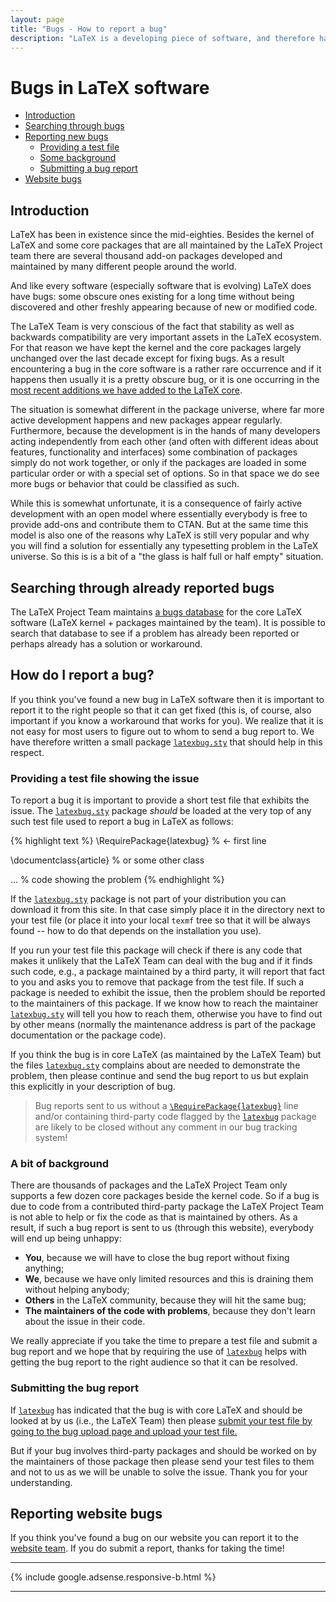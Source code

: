 ```yaml
---
layout: page
title: "Bugs - How to report a bug"
description: "LaTeX is a developing piece of software, and therefore has bugs. Learn how and where to report a bug in LaTeX or in third party packages."
---
```


# Bugs in LaTeX software

<div class="row">
  <div class="col cell1of2">
    <ul class="toc">
      <li><a href="#introduction" title="Introduction">Introduction</a></li>
      <li><a href="#searching-through-already-reported-bugs" title="Searching through already reported bugs">Searching through bugs</a></li>
      <li><a href="#how-do-i-report-a-bug" title="How do I report a bug?">Reporting new bugs</a>
	<ul class="toc">
	  <li><a href="#providing-a-test-file-showing-the-issue" title="Providing a test file showing the issue">Providing a test file</a></li>
	  <li><a href="#a-bit-of-background" title="A bit of background">Some background</a></li>
	  <li><a href="#submitting-the-bug-report" title="Submitting the bug report">Submitting a bug report</a></li>
	</ul>
      </li>
      <li><a href="#reporting-website-bugs" title="Reporting website bugs">Website bugs</a></li>
    </ul>
  </div>
  <div class="col cell1of2">
      <h2 id="introduction">Introduction</h2>
      <p>
      LaTeX has been in existence since the mid-eighties. Besides the kernel of
      LaTeX and some core packages that are all maintained by the LaTeX
      Project team there are several thousand add-on packages developed and
      maintained by many different people around the world.
      </p>
      <p>
      And like every software
      (especially software that is evolving) LaTeX does have bugs: some
      obscure ones existing for a long time without being discovered and other freshly appearing
      because of new or modified code.
      </p>
  </div>
</div>



The LaTeX Team is very conscious of the fact that stability as well as
backwards compatibility are very important assets in the LaTeX
ecosystem. For that reason we have kept the kernel and the core
packages largely unchanged over the last decade except for fixing
bugs. As a result encountering a bug in the core software is a rather
rare occurrence and if it happens then usually it is a pretty obscure
bug, or it is one occurring in the [most recent additions we have added
to the  LaTeX core]({{site.baseurl}}/news/).

The situation is somewhat different in the package universe, where far
more active development happens and new packages appear
regularly. Furthermore, because the development is in the hands of many
developers acting independently from each other (and often with different
ideas about features, functionality and interfaces) some combination
of packages simply do not work together, or only if the packages are
loaded in some particular order or with a special set of options. So
in that space we do see more bugs or behavior that could be classified
as such.

While this is somewhat unfortunate, it is a consequence of fairly
active development with an open model where essentially everybody is
free to provide add-ons and contribute them to CTAN. But at the same
time this model is also one of the reasons why LaTeX is still very
popular and why you will find a solution for essentially any
typesetting problem in the LaTeX universe. So this is is a bit of a
"the glass is half full or half empty" situation.


## Searching through already reported bugs

The LaTeX Project Team maintains <a
href="{{site.baseurl}}/cgi-bin/ltxbugs2html?introduction=yes&amp;state=open">a
bugs database</a> for the core LaTeX software (LaTeX kernel + packages
maintained by the team). It is possible to search that database to see
if a problem has already been reported or perhaps already has a
solution or workaround.


## How do I report a bug?

If you think you've found a new bug in LaTeX software then it is important
to report it to the right people so that it can get fixed (this is, of course, also
important if you know a workaround that works for you).
We realize that it is not easy for most users to figure out to whom to
send a bug report to.  We have therefore written a small
package [`latexbug.sty`](https://raw.githubusercontent.com/latex3/latexbug/master/latexbug.sty) that
should help in this respect.



### Providing a test file showing the issue

To report a bug it is important to provide a short test file that exhibits the issue.
The [`latexbug.sty`](https://raw.githubusercontent.com/latex3/latexbug/master/latexbug.sty) package _should_ be loaded at the very
top of any such test file used to report a bug in LaTeX as follows:

{% highlight text %}
   \RequirePackage{latexbug}    % <- first line
   
   \documentclass{article}      % or some other class

   ...                          % code showing the problem
{% endhighlight %}

If the [`latexbug.sty`](https://raw.githubusercontent.com/latex3/latexbug/master/latexbug.sty) package is not part of your distribution you can download it from this site. In that case simply place it in the directory next to your test file (or place it into your local `texmf` tree so that it will be always found -- how to do that depends on the installation you use).

If you run your test file this package will check if there is any code
that makes it unlikely that the LaTeX Team can deal with the bug and
if it finds such code, e.g., a package maintained by a third party, it
will report that fact to you and asks you to remove that package from
the test file. If such a package is needed to exhibit the issue, then the
problem should be reported to the maintainers of this package.  If we
know how to reach the maintainer
[`latexbug.sty`](https://raw.githubusercontent.com/latex3/latexbug/master/latexbug.sty) will tell
you how to reach them, otherwise you have to find out by other means
(normally the maintenance address is part of the package documentation or the
package code).

If you think the bug is in core LaTeX (as maintained
by the LaTeX Team) but the files
[`latexbug.sty`](https://raw.githubusercontent.com/latex3/latexbug/master/latexbug.sty) complains
about are needed to demonstrate the problem, then please continue and send
the bug report to us but explain this explicitly in your description of bug.

> Bug reports sent to us without a
> [`\RequirePackage{latexbug}`](https://raw.githubusercontent.com/latex3/latexbug/master/latexbug.sty)
> line and/or containing third-party code flagged by the
> [`latexbug`](https://raw.githubusercontent.com/latex3/latexbug/master/latexbug.sty) package are
> likely to be closed without any comment in our bug tracking system!


### A bit of background

There are thousands of packages and the LaTeX Project Team only
supports a few dozen core packages beside the kernel code. So if a bug
is due to code from a contributed third-party package the LaTeX
Project Team is not able to help or fix the code as that is maintained
by others.  As a result, if such a bug report is sent to us (through
this website), everybody will end up being unhappy:

 - **You**, because we will have to close the bug report without fixing anything;
 - **We**, because we have only limited resources and this is draining them without helping anybody;
 - **Others** in the LaTeX community, because they will hit the same bug;
 - **The maintainers of the code with problems**, because they don't learn about the issue in their code.

We really appreciate if you take the time to prepare a test file and
submit a bug report and we hope that by requiring the use of
[`latexbug`](https://raw.githubusercontent.com/latex3/latexbug/master/latexbug.sty) helps with
getting the bug report to the right audience so that it can be
resolved.


### Submitting the bug report

If [`latexbug`](https://raw.githubusercontent.com/latex3/latexbug/master/latexbug.sty) has indicated
that the bug is with core LaTeX and should be looked at by us (i.e.,
the LaTeX Team) then please [submit your test file by going to the bug
upload page and upload your test
file.]({{site.baseurl}}/bugs/bugs-upload/)

But if your bug involves third-party packages and should be worked on by
the maintainers of those package then please send your test files to
them and not to us as we will be unable to solve the issue.
Thank you for your understanding.



## Reporting website bugs

If you think you've found a bug on our website you can report it to
the [website team]({{site.baseurl}}/contact/#website-team). If you do
submit a report, thanks for taking the time!

***

<div class="row">{% include google.adsense.responsive-b.html %}</div><hr> 

<img src="https://ssl-vg03.met.vgwort.de/na/f3144f6c13e442b499326009da2a7ede" width="1" height="1" alt="">
